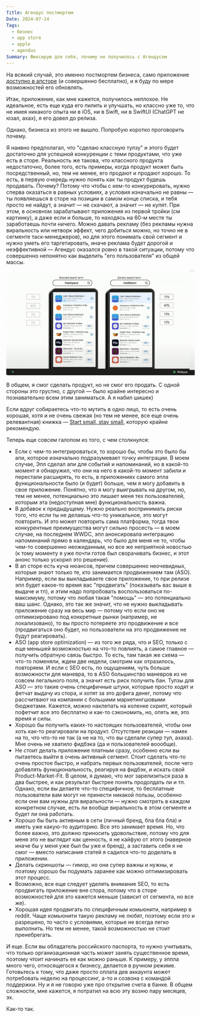 ```yaml
---
Title: Агендус постмортем
Date: 2024-07-14
Tags:
  - бизнес
  - app store
  - apple
  - agendus
Summary: Фиксирую для себя, почему не получилось с Агендусом
---
```


На всякий случай, это именно постмортем бизнеса, само приложение [доступно в апсторе][appstore] (и совершенно бесплатно), и я буду по мере возможностей его обновлять.

Итак, приложение, как мне кажется, получилось неплохое. Не идеальное, есть еще куда его пилить и улучшать, но классно уже то, что не имея никакого опыта ни в iOS, ни в Swift, ни в SwiftUI (ChatGPT не юзал, ахах), я его довел до релиза.

Однако, бизнеса из этого не вышло. Попробую коротко проговорить почему.

Я наивно предполагал, что "сделаю классную тулзу" и этого будет достаточно для успешной конкуренции с теми продуктами, что уже есть в сторе. Реальность же такова, что классного продукта недостаточно, более того, есть примеры, когда продукт может быть посредственный, но, тем не менее, его продают и продают хорошо. То есть, в первую очередь нужно понять как ты продукт будешь продавать. Почему? Потому что чтобы с кем-то конкурировать, нужно сперва оказаться в равных условиях, а условия изначально не равны — ты появляешься в сторе на позиции в самом конце списка, и тебя просто не найдут, а значит — не скачают, а значит — не купят. При этом, в основном зарабатывают приложения из первой тройки (см картинку), а даже если и больше, то находясь на 60-м месте ты заработаешь почти ничего. Можно давать рекламу (без рекламы нужна виральность или нетворк эффект, чего добиться можно, но точно не в сегменте таск-менеджеров), но для этого понимать свой сегмент и нужно уметь его таргетировать, иначе реклама будет дорогой и неэффективной — Агендус оказался ровно в такой ситуации, потому что совершенно непонятно как выделить "его пользователя" из общей массы.

![App Store revenue distribution](images/revenue-distribution.jpg)

В общем, я смог сделать продукт, но не смог его продать. С одной стороны это грустно, с другой — было крайне интересно и познавательно всем этим заниматься. А я набил шишек)

Если вдруг собираетесь что-то мутить в одно лицо, то есть очень хорошая, хотя и не очень свежая (но тем не менее, все еще очень релевантная) книжка — [Start small, stay small][ssss], которую крайне рекомендую.

Теперь еще совсем галопом из того, с чем столкнулся:

* Если с чем-то интегрироваться, то хорошо бы, чтобы это было бы апи, которое изначально подразумевает точку интеграции. В моем случае, Эпл сделал апи для событий и напоминаний, но в какой-то момент я обнаружил, что они на него в какой-то момент забили и перестали расширять, то есть, в приложениях самого эпла функциональности было (и будет) больше, чем я могу добавить в свое приложение. Понятно, что я могу выигрывать на другом, но, тем не менее, потенциально это лишает меня тех пользователей, которым эта (недоступная мне) функциональность важна.
* В добавок к предыдущему. Нужно реально воспринимать риски того, что если ты не делаешь что-то уникальное, это могут повторить. И это может повторить сама платформа, тогда твои конкурентные преимущества могут сильно просесть — в моем случае, на последнем WWDC, эпл анонсировала интеграцию напоминаний прямо в календарь, что было для меня не то, чтобы чем-то совершенно неожиданным, но все же неприятной новостью (к тому моменту я уже почти готов был сворачивать бизнес, и этот анонс только ускорил это решение).
* В ап сторе есть куча нюансов, причем совершенно неочевидных, которые знают только те, кто занимается продвижением там (ASO). Например, если вы выкладываете свое приложение, то при релизе эпл будет какое-то время вас "продвигать" (показывать вас выше в выдаче и тп), и этим надо попробовать воспользоваться по-максимуму, потому что любая такая "помощь" — это потенциально ваш шанс. Однако, это так же значит, что не нужно выкладывать приложение сразу на весь мир — потому что если оно не оптимизировано под конкретные рынки (например, не локализовано), то вы просто потеряете это продвижение и все (продвигаться оно будет, но пользователи на это продвижение не будут реагировать).
* ASO (app store optimization) — из того же ряда, что и SEO, только с еще меньшей возможностью на что-то повлиять, а самое главное — получить обратную связь быстро. То есть, там такая же схема — что-то поменяли, ждем две недели, смотрим как отразилось, повторяем. И если с SEO есть, по ощущениям, чуть больше возможности для маневра, то в ASO большинство маневров из не совсем легального поля, а значит есть риск получить бан. Тулзы для ASO — это такие очень специфичные штуки, которые просто ходят и фетчат выдачу из стора, и хотят за это дофига денег, потому что рассчитвают на компании с большими маркетингшовыми бюджетами. Кажется, можно наклепать на коленке скрипт, который пофетчит все это бесплатно и как-то сэкономить, но, опять же, это время и силы.
* Хорошо бы получить каких-то настоящих пользователей, чтобы они хоть как-то реагировали на продукт. Отсутствие реакции — намек на то, что что-то не так (а не на то, что вы сделали супер тул, ахаха). Мне очень не хватило фидбэка (да и пользователей воообще).
* Не стоит делать приложение платным сразу, особенно если вы пытаетесь выйти в очень активный сегмент. Стоит сделать что-то очень простое быстро, и набрать первых пользователей, после чего добавлять функциональность, реагируя на фидбэк, и искать свой Product-Market-Fit. В целом, я думаю, что мог зарелизиться раза в два быстрее, и как результат быстрее понять продолдать ли и тп. Однако, если вы делаете что-то специфичное, то бесплатные пользователи вам могут не принести никакой пользы, особенно если они вам нужны для виральности — нужно смотреть в каждом конкретном случае, есть ли вообще виральность в этом сегменте и будет ли она работать. 
* Хорошо бы быть активным в сети (личный бренд, бла бла бла) и иметь уже какую-то аудиторию. Все это занимает время. Но, что более важно, это должно приносить удовольствие, потому что для меня это не выглядит как ценность, я не кайфую от этого (наверное иначе бы у меня уже был бы уже и бренд), а заставить себя я не смог — вместо написания статей я садился что-то доделать в приложении.
* Делать скриншоты — гимор, но они супер важны и нужны, и поэтому хорошо бы подумать заранее как можно оптимизировать этот процесс. 
* Возможно, все еще следует уделять внимание SEO, то есть продвигать приложение вне стора, потому что в сторе возможностей для это кажется меньше (зависит от сегмента, но все же).
* Хорошая идея продвигать по специфичным комьюнити, например в reddit. Чаще комьюнити такую рекламу не любят, поэтому если это и разрешено, то часто с условиями, которые не всегда легко выполнить. Но тем не менее, такой возможностью не стоит пренебрегать.

И еще. Если вы обладатель российского паспорта, то нужно учитывать, что только организационная часть может занять существенное время, поэтому чтоит начинать ее как можно раньше. К примеру, у эппла много чего, относящегося к бизнесу, делается в ручном режиме. Готовьтесь к тому, что даже просто оплата дев аккаунта может потребовать неделю на процессинг, а-то и созвона с командой поддержки. Ну и я не говорю уже про открытие счета в банке. В общем сложности, мне кажется, я потратил на всю эту возню пару месяцев, эх.

Как-то так.

[appstore]: https://apps.apple.com/us/app/agendus-day-to-day-planner/id6475171944?ign-itscg=30200&ign-itsct=apps_box_badge&platform=iphone
[ssss]: https://startsmall.com/
